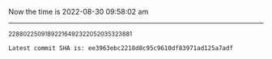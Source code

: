 Now the time is 2022-08-30 09:58:02 am

---

<small>22880225091892216492322052035323881</small>

```txt
Latest commit SHA is: ee3963ebc2218d8c95c9610df83971ad125a7adf
```
